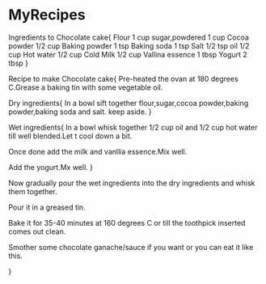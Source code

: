 # MyRecipes

Ingredients to Chocolate cake{
    Flour                         1 cup
sugar,powdered                1 cup
Cocoa powder                  1/2 cup
Baking powder                 1 tsp
Baking soda                   1 tsp
Salt                          1/2 tsp
oil                           1/2 cup
Hot water                     1/2 cup
Cold Milk                     1/2 cup
Vallina essence               1 tbsp
Yogurt                        2 tbsp
}

Recipe to make Chocolate cake{
Pre-heated the ovan at 180 degrees C.Grease a baking tin with some vegetable oil.

Dry ingredients{
In a bowl sift together flour,sugar,cocoa powder,baking powder,baking soda and salt.
keep aside. 
}

Wet ingredients{
  In a bowl whisk together 1/2 cup oil and 1/2 cup hot water till well blended.Let t cool down a bit.

  Once done add the milk and vanllia essence.Mix well.

  Add the yogurt.Mx well.
}

Now gradually pour the wet ingredients into the dry ingredients and whisk them together.

Pour it in a greased tin.

Bake it for 35-40 minutes at 160 degrees C or till the toothpick inserted comes out clean.

Smother some chocolate ganache/sauce if you want or you can eat it like this.
 
 
}
